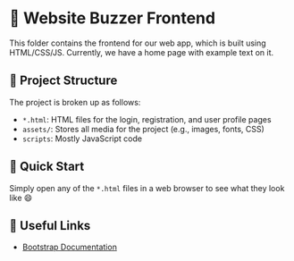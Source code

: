 # :art: Website Buzzer Frontend
This folder contains the frontend for our web app, which is built using HTML/CSS/JS.
Currently, we have a home page with example text on it.

## :file_folder: Project Structure
The project is broken up as follows:

- `*.html`: HTML files for the login, registration, and user profile pages
- `assets/`: Stores all media for the project (e.g., images, fonts, CSS)
- `scripts`: Mostly JavaScript code

## :rocket: Quick Start
Simply open any of the `*.html` files in a web browser to see what they look like :smile:

## :link: Useful Links
- [Bootstrap Documentation](https://getbootstrap.com/docs/4.4/getting-started/introduction/)
